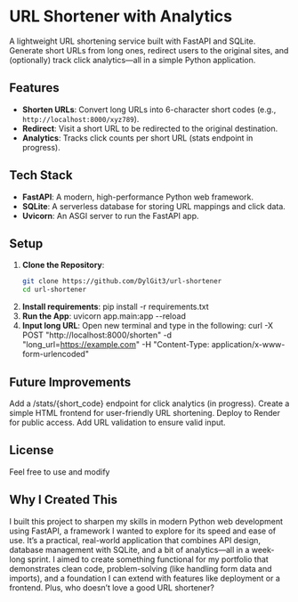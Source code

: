 # URL Shortener with Analytics

A lightweight URL shortening service built with FastAPI and SQLite. Generate short URLs from long ones, redirect users to the original sites, and (optionally) track click analytics—all in a simple Python application.

## Features
- **Shorten URLs**: Convert long URLs into 6-character short codes (e.g., `http://localhost:8000/xyz789`).
- **Redirect**: Visit a short URL to be redirected to the original destination.
- **Analytics**: Tracks click counts per short URL (stats endpoint in progress).

## Tech Stack
- **FastAPI**: A modern, high-performance Python web framework.
- **SQLite**: A serverless database for storing URL mappings and click data.
- **Uvicorn**: An ASGI server to run the FastAPI app.

## Setup
1. **Clone the Repository**:
   ```bash
   git clone https://github.com/DylGit3/url-shortener
   cd url-shortener
2. **Install requirements**:
pip install -r requirements.txt
3. **Run the App**:
uvicorn app.main:app --reload
4. **Input long URL**:
Open new terminal and type in the following:
    curl -X POST "http://localhost:8000/shorten" -d "long_url=https://example.com" -H "Content-Type: application/x-www-form-urlencoded"

## Future Improvements
Add a /stats/{short_code} endpoint for click analytics (in progress).
Create a simple HTML frontend for user-friendly URL shortening.
Deploy to Render for public access.
Add URL validation to ensure valid input.

## License
Feel free to use and modify

## Why I Created This
I built this project to sharpen my skills in modern Python web development using FastAPI, a framework I wanted to explore for its speed and ease of use. It’s a practical, real-world application that combines API design, database management with SQLite, and a bit of analytics—all in a week-long sprint. I aimed to create something functional for my portfolio that demonstrates clean code, problem-solving (like handling form data and imports), and a foundation I can extend with features like deployment or a frontend. Plus, who doesn’t love a good URL shortener?